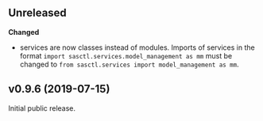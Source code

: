 
Unreleased
----------
**Changed**
 - services are now classes instead of modules.
   Imports of services in the format `import sasctl.services.model_management as mm` must be
   changed to `from sasctl.services import model_management as mm`.

v0.9.6 (2019-07-15)
-------------------
Initial public release.